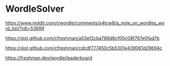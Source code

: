 # WordleSolver

https://www.reddit.com/r/wordle/comments/s4tcw8/a_note_on_wordles_word_list/?rdt=53699

https://gist.github.com/cfreshman/a03ef2cba789d8cf00c08f767e0fad7b

https://gist.github.com/cfreshman/cdcdf777450c5b5301e439061d29694c

https://freshman.dev/wordle/leaderboard